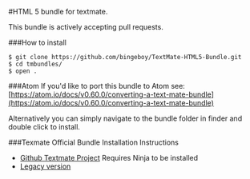 #HTML 5 bundle for textmate.

This bundle is actively accepting pull requests.


###How to install

```
$ git clone https://github.com/bingeboy/TextMate-HTML5-Bundle.git
$ cd tmbundles/
$ open . 
```

###Atom 
If you'd like to port this bundle to Atom see: [https://atom.io/docs/v0.60.0/converting-a-text-mate-bundle](https://atom.io/docs/v0.60.0/converting-a-text-mate-bundle)


Alternatively you can simply navigate to the bundle folder in finder and double click to install.

###Texmate Official Bundle Installation Instructions
* [Github Textmate Project](https://github.com/textmate/textmate) Requires Ninja to be installed
* [Legacy version](http://manual.macromates.com/en/bundles)

